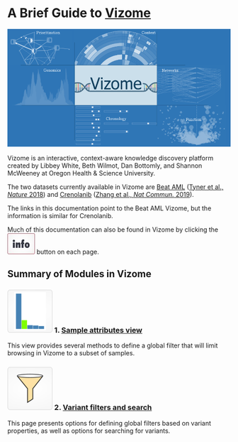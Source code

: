 # A Brief Guide to [**Vizome**](http://www.vizome.org)

![vizome_main](img/vizome_main.png)

Vizome is an interactive, context-aware knowledge discovery platform created by Libbey White, Beth Wilmot, Dan Bottomly, and Shannon McWeeney at Oregon Health & Science University.

The two datasets currently available in Vizome are [Beat AML](http://vizome.org/aml/) ([Tyner et al., *Nature* 2018](https://www.nature.com/articles/s41586-018-0623-z)) and [Crenolanib](http://vizome.org/crenolanib/) ([Zhang et al., *Nat Commun.* 2019](https://www.nature.com/articles/s41467-018-08263-x)). 

The links in this documentation point to the Beat AML Vizome, but the information is similar for Crenolanib.

Much of this documentation can also be found in Vizome by clicking the ![info_button](img/info_button.jpg) button on each page.

## Summary of Modules in Vizome

### ![samples_bar](img/samples_bar.png) 1. [Sample attributes view](http://www.vizome.org/aml/)

This view provides several methods to define a global filter that will limit browsing in Vizome to a subset of samples.

### ![variants](img/variants.png) 2. [Variant filters and search](http://www.vizome.org/aml/variant_filter/)

This page presents options for defining global filters based on variant properties, as well as options for searching for variants.

